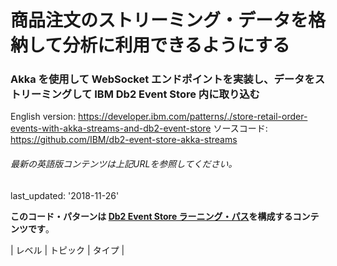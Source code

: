 # 商品注文のストリーミング・データを格納して分析に利用できるようにする

### Akka を使用して WebSocket エンドポイントを実装し、データをストリーミングして IBM Db2 Event Store 内に取り込む

English version: https://developer.ibm.com/patterns/./store-retail-order-events-with-akka-streams-and-db2-event-store
  ソースコード: https://github.com/IBM/db2-event-store-akka-streams

###### 最新の英語版コンテンツは上記URLを参照してください。
last_updated: '2018-11-26'

 
**このコード・パターンは [Db2 Event Store ラーニング・パス](https://developer.ibm.com/series/db2-event-store-learning-path/)を構成するコンテンツです**。

| レベル | トピック | タイプ |

